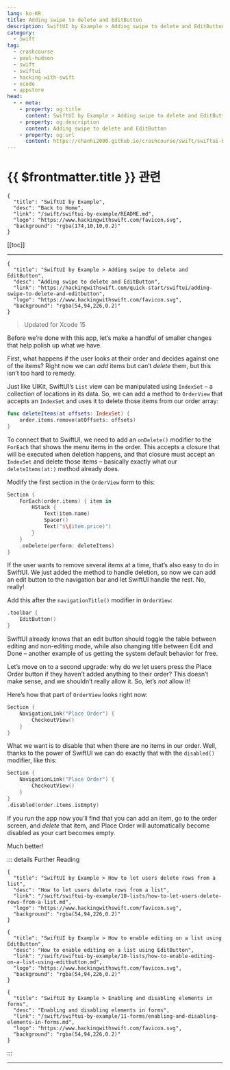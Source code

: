 ```yaml
---
lang: ko-KR
title: Adding swipe to delete and EditButton
description: SwiftUI by Example > Adding swipe to delete and EditButton
category:
  - Swift
tag: 
  - crashcourse
  - paul-hudson
  - swift
  - swiftui
  - hacking-with-swift
  - xcode
  - appstore
head:
  - - meta:
    - property: og:title
      content: SwiftUI by Example > Adding swipe to delete and EditButton
    - property: og:description
      content: Adding swipe to delete and EditButton
    - property: og:url
      content: https://chanhi2000.github.io/crashcourse/swift/swiftui-by-example/01-building-a-complete-project/adding-swipe-to-delete-and-editbutton.html
---
```


# {{ $frontmatter.title }} 관련

```component VPCard
{
  "title": "SwiftUI by Example",
  "desc": "Back to Home",
  "link": "/swift/swiftui-by-example/README.md",
  "logo": "https://www.hackingwithswift.com/favicon.svg",
  "background": "rgba(174,10,10,0.2)"
}
```

[[toc]]

---

```component VPCard
{
  "title": "SwiftUI by Example > Adding swipe to delete and EditButton",
  "desc": "Adding swipe to delete and EditButton",
  "link": "https://hackingwithswift.com/quick-start/swiftui/adding-swipe-to-delete-and-editbutton",
  "logo": "https://www.hackingwithswift.com/favicon.svg",
  "background": "rgba(54,94,226,0.2)"
}
```

> Updated for Xcode 15

Before we’re done with this app, let’s make a handful of smaller changes that help polish up what we have.

First, what happens if the user looks at their order and decides against one of the items? Right now we can _add_ items but can’t _delete_ them, but this isn’t too hard to remedy.

Just like UIKit, SwiftUI’s `List` view can be manipulated using `IndexSet` – a collection of locations in its data. So, we can add a method to `OrderView` that accepts an `IndexSet` and uses it to delete those items from our order array:

```swift
func deleteItems(at offsets: IndexSet) {
    order.items.remove(atOffsets: offsets)
}
```

To connect that to SwiftUI, we need to add an `onDelete()` modifier to the `ForEach` that shows the menu items in the order. This accepts a closure that will be executed when deletion happens, and that closure must accept an `IndexSet` and delete those items – basically exactly what our `deleteItems(at:)` method already does.

Modify the first section in the `OrderView` form to this:

```swift
Section {
    ForEach(order.items) { item in
        HStack {
            Text(item.name)
            Spacer()
            Text("$\(item.price)")
        }
    }
    .onDelete(perform: deleteItems)
}
```

If the user wants to remove several items at a time, that’s also easy to do in SwiftUI. We just added the method to handle deletion, so now we can add an edit button to the navigation bar and let SwiftUI handle the rest. No, really!

Add this after the `navigationTitle()` modifier in `OrderView`:

```swift
.toolbar {
    EditButton()
}
```

SwiftUI already knows that an edit button should toggle the table between editing and non-editing mode, while also changing title between Edit and Done – another example of us getting the system default behavior for free.

Let’s move on to a second upgrade: why do we let users press the Place Order button if they haven’t added anything to their order? This doesn’t make sense, and we shouldn’t really allow it. So, let’s _not_ allow it!

Here’s how that part of `OrderView` looks right now:

```swift
Section {
    NavigationLink("Place Order") {
        CheckoutView()
    }
}
```

What we want is to disable that when there are no items in our order. Well, thanks to the power of SwiftUI we can do exactly that with the `disabled()` modifier, like this:

```swift
Section {
    NavigationLink("Place Order") {
        CheckoutView()
    }
}
.disabled(order.items.isEmpty)
```

If you run the app now you’ll find that you can add an item, go to the order screen, and _delete_ that item, and Place Order will automatically become disabled as your cart becomes empty.

Much better!

::: details Further Reading

```component VPCard
{
  "title": "SwiftUI by Example > How to let users delete rows from a list",
  "desc": "How to let users delete rows from a list",
  "link": "/swift/swiftui-by-example/10-lists/how-to-let-users-delete-rows-from-a-list.md",
  "logo": "https://www.hackingwithswift.com/favicon.svg",
  "background": "rgba(54,94,226,0.2)"
}
```


```component VPCard
{
  "title": "SwiftUI by Example > How to enable editing on a list using EditButton",
  "desc": "How to enable editing on a list using EditButton",
  "link": "/swift/swiftui-by-example/10-lists/how-to-enable-editing-on-a-list-using-editbutton.md",
  "logo": "https://www.hackingwithswift.com/favicon.svg",
  "background": "rgba(54,94,226,0.2)"
}
```

```component VPCard
{
  "title": "SwiftUI by Example > Enabling and disabling elements in forms",
  "desc": "Enabling and disabling elements in forms",
  "link": "/swift/swiftui-by-example/11-forms/enabling-and-disabling-elements-in-forms.md",
  "logo": "https://www.hackingwithswift.com/favicon.svg",
  "background": "rgba(54,94,226,0.2)"
}
```

:::

---

<TagLinks />